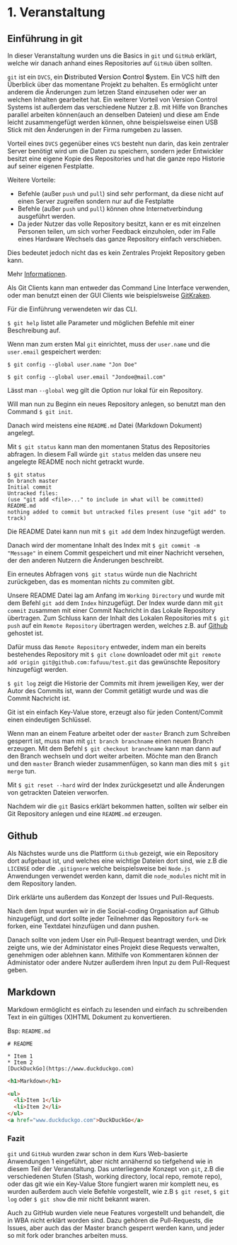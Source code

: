 # 1. Veranstaltung

## Einführung in git

In dieser Veranstaltung wurden uns die Basics in `git` und `GitHub` erklärt, welche wir danach anhand eines Repositories auf `GitHub` üben sollten.

`git` ist ein `DVCS`, ein **D**istributed **V**ersion **C**ontrol **S**ystem.
Ein VCS hilft den Überblick über das momentane Projekt zu behalten. Es ermöglicht unter anderem die Änderungen zum letzen Stand einzusehen oder wer an welchen Inhalten gearbeitet hat. Ein weiterer Vorteil von Version Control Systems ist außerdem das verschiedene Nutzer z.B. mit Hilfe von Branches parallel arbeiten können(auch an denselben Dateien) und diese am Ende leicht zusammengefügt werden können, ohne beispielsweise einen USB Stick mit den Änderungen in der Firma rumgeben zu lassen.

Vorteil eines `DVCS` gegenüber eines `VCS` besteht nun darin, das kein zentraler Server benötigt wird um die Daten zu speichern, sondern jeder Entwickler besitzt eine eigene Kopie des Repositories und hat die ganze repo Historie auf seiner eigenen Festplatte.

Weitere Vorteile:
* Befehle (außer `push` und `pull`) sind sehr performant, da diese nicht auf einen Server zugreifen sondern nur auf die Festplatte
* Befehle (außer `push` und `pull`) können ohne Internetverbindung ausgeführt werden.
* Da jeder Nutzer das volle Repository besitzt, kann er es mit einzelnen Personen teilen, um sich vorher Feedback einzuholen, oder im Falle eines Hardware Wechsels das ganze Repository einfach verschieben.

Dies bedeutet jedoch nicht das es kein Zentrales Projekt Repository geben kann.

Mehr [Informationen](https://www.atlassian.com/blog/software-teams/version-control-centralized-dvcs).


Als Git Clients kann man entweder das Command Line Interface verwenden, oder man benutzt einen der GUI Clients wie beispielsweise [GitKraken](https://www.gitkraken.com/).

Für die Einführung verwendeten wir das CLI.

`$ git help` listet alle Parameter und möglichen Befehle mit einer Beschreibung auf.

Wenn man zum ersten Mal `git` einrichtet, muss der `user.name` und die `user.email` gespeichert werden:

`$ git config --global user.name "Jon Doe"`

`$ git config --global user.email "Jondoe@mail.com"`

Lässt man `--global` weg gilt die Option nur lokal für ein Repository.

Will man nun zu Beginn ein neues Repository anlegen, so benutzt man den Command `$ git init`.

Danach wird meistens eine `README.md` Datei (Markdown Dokument) angelegt.

Mit `$ git status` kann man den momentanen Status des Repositories abfragen. In diesem Fall würde `git status` melden das unsere neu angelegte README noch nicht getrackt wurde.

```
$ git status
On branch master
Initial commit
Untracked files:
(use "git add <file>..." to include in what will be committed)
README.md
nothing added to commit but untracked files present (use "git add" to track)
```
Die README Datei kann nun mit `$ git add` dem Index hinzugefügt werden.

Danach wird der momentane Inhalt des Index mit `$ git commit -m "Message"` in einem Commit gespeichert und mit einer Nachricht versehen, der den anderen Nutzern die Änderungen beschreibt.

Ein erneutes Abfragen von`$ git status` würde nun die Nachricht zurückgeben, das es momentan nichts zu commiten gibt.

Unsere README Datei lag am Anfang im `Working Directory` und wurde mit dem Befehl `git add` dem `Index` hinzugefügt.
Der Index wurde dann mit `git commit` zusammen mit einer Commit Nachricht in das Lokale Repository übertragen.
Zum Schluss kann der Inhalt des Lokalen Repositories mit `$ git push` auf ein `Remote Repository` übertragen werden, welches z.B. auf [Github](https://wwww.github.com) gehostet ist.

Dafür muss das `Remote Repository` entweder, indem man ein bereits bestehendes Repository mit `$ git clone` downloadet oder mit `git remote add origin git@github.com:fafuuu/test.git` das gewünschte Repository hinzugefügt werden.


`$ git log` zeigt die Historie der Commits mit ihrem jeweiligen Key, wer der Autor des Commits ist, wann der Commit getätigt wurde und was die Commit Nachricht ist.

Git ist ein einfach Key-Value store, erzeugt also für jeden Content/Commit einen eindeutigen Schlüssel.

Wenn man an einem Feature arbeitet oder der `master` Branch zum Schreiben gesperrt ist, muss man mit `git branch branchname` einen neuen Branch erzeugen. Mit dem Befehl `$ git checkout branchname` kann man dann auf den Branch wechseln und dort weiter arbeiten.
Möchte man den Branch und den `master` Branch wieder zusammenfügen, so kann man dies mit `$ git merge` tun.

Mit `$ git reset --hard` wird der Index zurückgesetzt und alle Änderungen von getrackten Dateien verworfen.

Nachdem wir die `git` Basics erklärt bekommen hatten, sollten wir selber ein Git Repository anlegen und eine `README.md` erzeugen.


## Github

Als Nächstes wurde uns die Plattform `Github` gezeigt, wie ein Repository dort aufgebaut ist, und welches eine wichtige Dateien dort sind, wie z.B die `LICENSE` oder die `.gitignore` welche beispielsweise bei `Node.js` Anwendungen verwendet werden kann, damit die `node_modules` nicht mit in dem Repository landen.

Dirk erklärte uns außerdem das Konzept der Issues und Pull-Requests.

Nach dem Input wurden wir in die Social-coding Organisation auf Github hinzugefügt, und dort sollte jeder Teilnehmer das Repository `fork-me` forken, eine Textdatei hinzufügen und dann pushen.

Danach sollte von jedem User ein Pull-Request beantragt werden, und Dirk zeigte uns, wie der Administator eines Projekt diese Requests verwalten, genehmigen oder ablehnen kann. Mithilfe von Kommentaren können der Administator oder andere Nutzer außerdem ihren Input zu dem Pull-Request geben.


## Markdown

Markdown ermöglicht es einfach zu lesenden und einfach zu schreibenden Text in ein gültiges (X)HTML Dokument zu konvertieren.

Bsp: `README.md`
```
# README

* Item 1
* Item 2
[DuckDuckGo](https://www.duckduckgo.com)
```

```HTML
<h1>Markdown</h1>

<ul>
  <li>Item 1</li>
  <li>Item 2</li>
</ul>
<a href="www.duckduckgo.com">DuckDuckGo</a>

```

### Fazit

`git` und `GitHub` wurden zwar schon in dem Kurs Web-basierte Anwendungen 1 eingeführt, aber nicht annähernd so tiefgehend wie in diesem Teil der Veranstaltung. Das unterliegende Konzept von `git`, z.B die verschiedenen Stufen (Stash, working directory, local repo, remote repo), oder das git wie ein Key-Value Store fungiert waren mir komplett neu, es wurden außerdem auch viele Befehle vorgestellt, wie z.B `$ git reset`, `$ git log` oder `$ git show` die mir nicht bekannt waren.

Auch zu GitHub wurden viele neue Features vorgestellt und behandelt, die in WBA nicht erklärt worden sind.
Dazu gehören die Pull-Requests, die Issues, aber auch das der Master branch gesperrt werden kann, und jeder so mit fork oder branches arbeiten muss.
